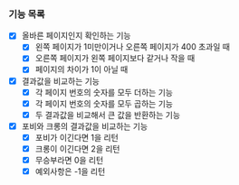 ### 기능 목록
- [X] 올바른 페이지인지 확인하는 기능
  - [X] 왼쪽 페이지가 1미만이거나 오른쪽 페이지가 400 초과일 때
  - [X] 오른쪽 페이지가 왼쪽 페이지보다 같거나 작을 때
  - [X] 페이지의 차이가 1이 아닐 때 

- [X] 결과값을 비교하는 기능
  - [X] 각 페이지 번호의 숫자를 모두 더하는 기능
  - [X] 각 페이지 번호의 숫자를 모두 곱하는 기능
  - [X] 두 결과값을 비교해서 큰 값을 반환하는 기능

- [X] 포비와 크롱의 결과값을 비교하는 기능
  - [X] 포비가 이긴다면 1을 리턴
  - [X] 크롱이 이긴다면 2을 리턴
  - [X] 무승부라면 0을 리턴
  - [X] 예외사항은 -1을 리턴
